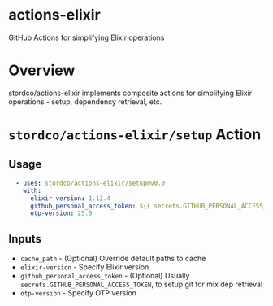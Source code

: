 # actions-elixir
GitHub Actions for simplifying Elixir operations

# Overview
stordco/actions-elixir implements composite actions for simplifying Elixir
operations - setup, dependency retrieval, etc.

# `stordco/actions-elixir/setup` Action

## Usage
```yaml
  - uses: stordco/actions-elixir/setup@v0.0
    with:
      elixir-version: 1.13.4
      github_personal_access_token: ${{ secrets.GITHUB_PERSONAL_ACCESS_TOKEN }}
      otp-version: 25.0
```

## Inputs
- `cache_path` - (Optional) Override default paths to cache
- `elixir-version` - Specify Elixir version
- `github_personal_access_token` - (Optional) Usually `secrets.GITHUB_PERSONAL_ACCESS_TOKEN`, to setup git for mix dep retrieval
- `otp-version` - Specify OTP version
